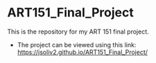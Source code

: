 # ART151_Final_Project
This is the repository for my ART 151 final project.
- The project can be viewed using this link: https://jsoliv2.github.io/ART151_Final_Project/

